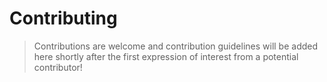 Contributing
======

> Contributions are welcome and contribution guidelines will be added here shortly after the first expression of interest from a potential contributor!